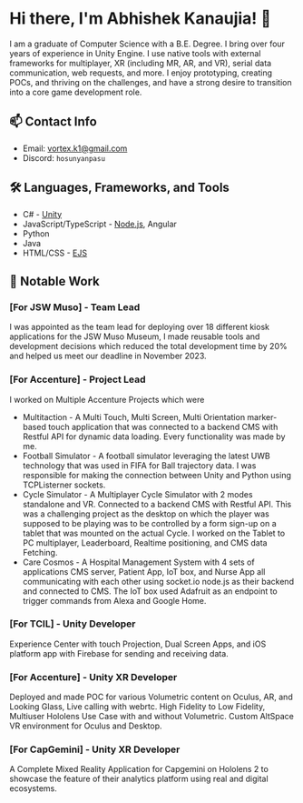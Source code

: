 # Hi there, I'm Abhishek Kanaujia! 👋

I am a graduate of Computer Science with a B.E. Degree. I bring over four years of experience in Unity Engine. I use native tools with external frameworks for multiplayer, XR (including MR, AR, and VR), serial data communication, web requests, and more. I enjoy prototyping, creating POCs, and thriving on the challenges, and have a strong desire to transition into a core game development role.

## 📫 Contact Info
- Email: [vortex.k1@gmail.com](mailto:vortex.k1@gmail.com)
- Discord: `hosunyanpasu`

## 🛠️ Languages, Frameworks, and Tools
- C# - [Unity](https://unity.com/)
- JavaScript/TypeScript - [Node.js](https://nodejs.org/), Angular
- Python
- Java
- HTML/CSS - [EJS](https://ejs.co/)

## 🤝 Notable Work

### [For JSW Muso] - Team Lead
I was appointed as the team lead for deploying over 18 different kiosk applications for the JSW Muso Museum, I made reusable tools and development decisions which reduced the total development time by 20% and helped us meet our deadline in November 2023.

### [For Accenture] - Project Lead
I worked on Multiple Accenture Projects which were
- Multitaction - A Multi Touch, Multi Screen, Multi Orientation marker-based touch application that was connected to a backend CMS with Restful API for dynamic data loading. Every functionality was made by me.
- Football Simulator - A football simulator leveraging the latest UWB technology that was used in FIFA for Ball trajectory data. I was responsible for making the connection between Unity and Python using     
  TCPListerner sockets.
- Cycle Simulator - A Multiplayer Cycle Simulator with 2 modes standalone and VR. Connected to a backend CMS with Restful API. This was a challenging project as the desktop on which the player was supposed to be 
  playing was to be controlled by a form sign-up on a tablet that was mounted on the actual Cycle. I worked on the Tablet to PC multiplayer, Leaderboard, Realtime positioning, and CMS data Fetching.
- Care Cosmos - A Hospital Management System with 4 sets of applications CMS server, Patient App, IoT box, and Nurse App all communicating with each other using socket.io node.js as their backend and connected to CMS. The IoT box used Adafruit as an endpoint to trigger commands from Alexa and Google Home.

### [For TCIL] - Unity Developer
Experience Center with touch Projection, Dual Screen Apps, and iOS platform app with Firebase for sending and receiving data. 

### [For Accenture] - Unity XR Developer
Deployed and made POC for various Volumetric content on Oculus, AR, and Looking Glass, Live calling with webrtc.
High Fidelity to Low Fidelity, Multiuser Hololens Use Case with and without Volumetric. Custom AltSpace VR environment for Oculus and Desktop.

### [For CapGemini] - Unity XR Developer
A Complete Mixed Reality Application for Capgemini on Hololens 2 to showcase the feature of their analytics platform using real and digital ecosystems.
